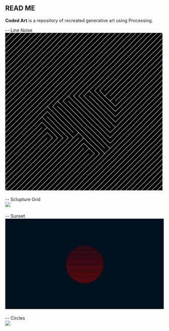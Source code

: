 ## READ ME

**Coded Art** is a repository of recreated generative art using Processing.

-- Line Noise<br>
![](/line-noise/line-noise.gif)<br><br>
-- Sclupture Grid<br>
![](/sculpture-grid/sculpture-grid.gif)<br><br>
-- Sunset<br>
![](/sunset/sunset.gif)<br><br>
-- Circles<br>
![](/circles/circles.gif)
